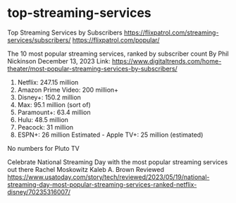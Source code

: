 # top-streaming-services
Top Streaming Services by Subscribers
https://flixpatrol.com/streaming-services/subscribers/
https://flixpatrol.com/popular/

The 10 most popular streaming services, ranked by subscriber count
By Phil Nickinson December 13, 2023
Link: https://www.digitaltrends.com/home-theater/most-popular-streaming-services-by-subscribers/
1. Netflix: 247.15 million
2. Amazon Prime Video: 200 million+
3. Disney+: 150.2 million
4. Max: 95.1 million (sort of)
5. Paramount+: 63.4 million
6. Hulu: 48.5 million
7. Peacock: 31 million
8. ESPN+: 26 million
Estimated - Apple TV+: 25 million (estimated)

No numbers for Pluto TV

Celebrate National Streaming Day with the most popular streaming services out there
Rachel Moskowitz
Kaleb A. Brown
Reviewed
https://www.usatoday.com/story/tech/reviewed/2023/05/19/national-streaming-day-most-popular-streaming-services-ranked-netflix-disney/70235316007/
